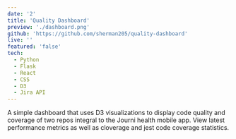 ```yaml
---
date: '2'
title: 'Quality Dashboard'
preview: './dashboard.png'
github: 'https://github.com/sherman205/quality-dashboard'
live: ''
featured: 'false'
tech:
  - Python
  - Flask
  - React
  - CSS
  - D3
  - Jira API
---
```

A simple dashboard that uses D3 visualizations to display code quality and coverage of two repos integral to the Journi health mobile app. View latest performance metrics as well as cloverage and jest code coverage statistics.